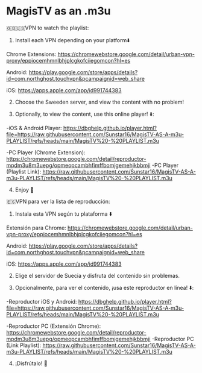 # MagisTV as an .m3u
🇬🇧🇺🇸VPN to watch the playlist:

1. Install each VPN depending on your platform⬇️

Chrome Extensions: https://chromewebstore.google.com/detail/urban-vpn-proxy/eppiocemhmnlbhjplcgkofciiegomcon?hl=es

Android: https://play.google.com/store/apps/details?id=com.northghost.touchvpn&pcampaignid=web_share

iOS: https://apps.apple.com/app/id991744383

2. Choose the Sweeden server, and view the content with no problem!

3. Optionally, to view the content, use this online player! ⬇️: 

-iOS & Android Player:  https://dbghelp.github.io/player.html?file=https://raw.githubusercontent.com/Sunstar16/MagisTV-AS-A-m3u-PLAYLIST/refs/heads/main/MagisTV%20-%20PLAYLIST.m3u

-PC Player (Chrome Extension): https://chromewebstore.google.com/detail/reproductor-mpdm3u8m3uepg/opmeopcambhfimffbomjgemehjkbbmji
-PC Player (Playlist Link): https://raw.githubusercontent.com/Sunstar16/MagisTV-AS-A-m3u-PLAYLIST/refs/heads/main/MagisTV%20-%20PLAYLIST.m3u

4. Enjoy 🍿


🇪🇸VPN para ver la lista de reproducción:

1. Instala esta VPN según tu plataforma ⬇️

Extensión para Chrome: https://chromewebstore.google.com/detail/urban-vpn-proxy/eppiocemhmnlbhjplcgkofciiegomcon?hl=es

Android: https://play.google.com/store/apps/details?id=com.northghost.touchvpn&pcampaignid=web_share

iOS: https://apps.apple.com/app/id991744383

2. Elige el servidor de Suecia y disfruta del contenido sin problemas.

3. Opcionalmente, para ver el contenido, ¡usa este reproductor en línea! ⬇️:

-Reproductor iOS y Android: https://dbghelp.github.io/player.html?file=https://raw.githubusercontent.com/Sunstar16/MagisTV-AS-A-m3u-PLAYLIST/refs/heads/main/MagisTV%20-%20PLAYLIST.m3u

-Reproductor PC (Extensión Chrome): https://chromewebstore.google.com/detail/reproductor-mpdm3u8m3uepg/opmeopcambhfimffbomjgemehjkbbmji
-Reproductor PC (Link Playlist): https://raw.githubusercontent.com/Sunstar16/MagisTV-AS-A-m3u-PLAYLIST/refs/heads/main/MagisTV%20-%20PLAYLIST.m3u

4. ¡Disfrútalo! 🍿
